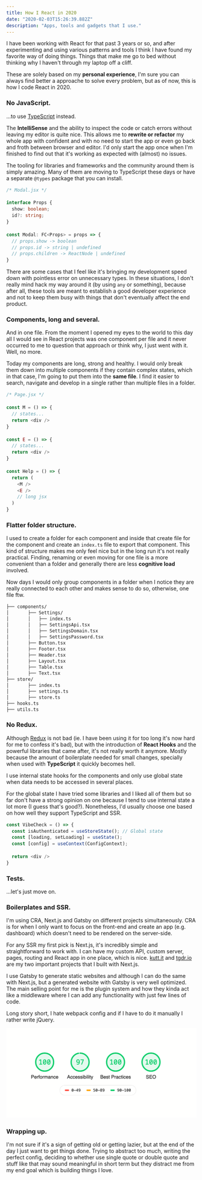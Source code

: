 ```yaml
---
title: How I React in 2020
date: "2020-02-03T15:26:39.882Z"
description: "Apps, tools and gadgets that I use."
---
```


I have been working with React for that past 3 years or so, and after experimenting and using various patterns and tools I think I have found my favorite way of doing things. Things that make me go to bed without thinking why I haven't through my laptop off a cliff. 

These are solely based on my **personal experience**, I'm sure you can always find better a approache to solve every problem, but as of now, this is how I code React in 2020.

### No JavaScript.

...to use [TypeScript](https://www.typescriptlang.org/) instead. 

The **IntelliSense** and the ability to inspect the code or catch errors without leaving my editor is quite nice. This allows me to **rewrite or refactor** my whole app with confident and with no need to start the app or even go back and froth between browser and editor. I'd only start the app once when I'm finished to find out that it's working as expected with (almost) no issues.

The tooling for libraries and frameworks and the community around them is simply amazing. Many of them are moving to TypeScript these days or have a separate `@types` package that you can install.

```typescript
/* Modal.jsx */

interface Props {
  show: boolean;
  id?: string;
}

const Modal: FC<Props> = props => {
  // props.show -> boolean
  // props.id -> string | undefined
  // props.children -> ReactNode | undefined
}
```

There are some cases that I feel like it's bringing my development speed down with pointless error on unnecessary types. In these situations, I don't really mind hack my way around it (by using `any` or something), because after all, these tools are meant to establish a good developer experience and not to keep them busy with things that don't eventually affect the end product.

### Components, long and several.

And in one file. From the moment I opened my eyes to the world to this day all I would see in React projects was one component per file and it never occurred to me to question that approach or think why, I just went with it. Well, no more.

Today my components are long, strong and healthy. I would only break them down into multiple components if they contain complex states, which in that case, I'm going to put them into the **same file**. I find it easier to search, navigate and develop in a single rather than multiple files in a folder.

```typescript
/* Page.jsx */

const M = () => {
  // states...
  return <div />
}

const E = () => {
  // states...
  return <div />
}

const Help = () => {
  return (
    <M />
    <E />
    // long jsx
  )
}
```

### Flatter folder structure.

I used to create a folder for each component and inside that create file for the component and create an `index.ts` file to export that component. This kind of structure makes me only feel nice but in the long run it's not really practical. Finding, renaming or even moving for one file is a more convenient than a folder and generally there are less **cognitive load** involved.

Now days I would only group components in a folder when I notice they are really connected to each other and makes sense to do so, otherwise, one file ftw.

```text
├── components/
│		├── Settings/
│		│   ├── index.ts
│		│   ├── SettingsApi.tsx
│		│   ├── SettingsDomain.tsx
│		│   ├── SettingsPassword.tsx
│		├── Button.tsx
│		├── Footer.tsx
│		├── Header.tsx
│		├── Layout.tsx
│		├── Table.tsx
│		├── Text.tsx
├── store/
│		├── index.ts
│		├── settings.ts
│		├── store.ts
├── hooks.ts
├── utils.ts
```

### No Redux.

Although [Redux](https://redux.js.org) is not bad (ie. I have been using it for too long it's now hard for me to confess it's bad), but with the introduction of **React Hooks** and the powerful libraries that came after, it's not really worth it anymore. Mostly because the amount of boilerplate needed for small changes, specially when used with **TypeScript** it quickly becomes hell.

I use internal state hooks for the components and only use global state when data needs to be accessed in several places.

For the global state I have tried some libraries and I liked all of them but so far don't have a strong opinion on one because I tend to use internal state a lot more (I guess that's good?). Nonetheless, I'd usually choose one based on how well they support TypeScript and SSR.

```typescript
const VibeCheck = () => {
  const isAuthenticated = useStoreState(); // Global state
  const [loading, setLoading] = useState();
  const [config] = useContext(ConfigContext);	

  return <div />
}
```

### Tests.

...let's just move on.

### Boilerplates and SSR.

I'm using CRA, Next.js and Gatsby on different projects simultaneously. CRA is for when I only want to focus on the front-end and create an app (e.g. dashboard) which doesn't need to be rendered on the server-side. 

For any SSR my first pick is Next.js, it's incredibly simple and straightforward to work with. I can have my custom API, custom server, pages, routing and React app in one place, which is nice. [kutt.it](https://kutt.it/) and [tgdr.io](https://tgdr.io) are my two important projects that I built with Next.js.

I use Gatsby to generate static websites and although I can do the same with Next.js, but a generated website with Gatsby is very well optimized. The main selling point for me is the plugin system and how they kinda act like a middleware where I can add any functionality with just few lines of code.

Long story short, I hate webpack config and if I have to do it manually I rather write jQuery.

![PageSpeed insight for pouria.dev](lighthouse.png "PageSpeed insight for pouria.dev")

### Wrapping up.

I'm not sure if it's a sign of getting old or getting lazier, but at the end of the day I just want to get things done. Trying to abstract too much, writing the perfect config, deciding to whether use single quote or double quote and stuff like that may sound meaningful in short term but they distract me from my end goal which is building things I love.